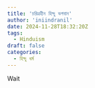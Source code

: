 ```yaml
---
title: 'চরিত্রহীন হিন্দু ভগবান'
author: 'iniindranil'
date: 2024-11-28T18:32:20Z
tags:
  - Hinduism
draft: false
categories:
  - হিন্দু ধর্ম
---
```


Wait
